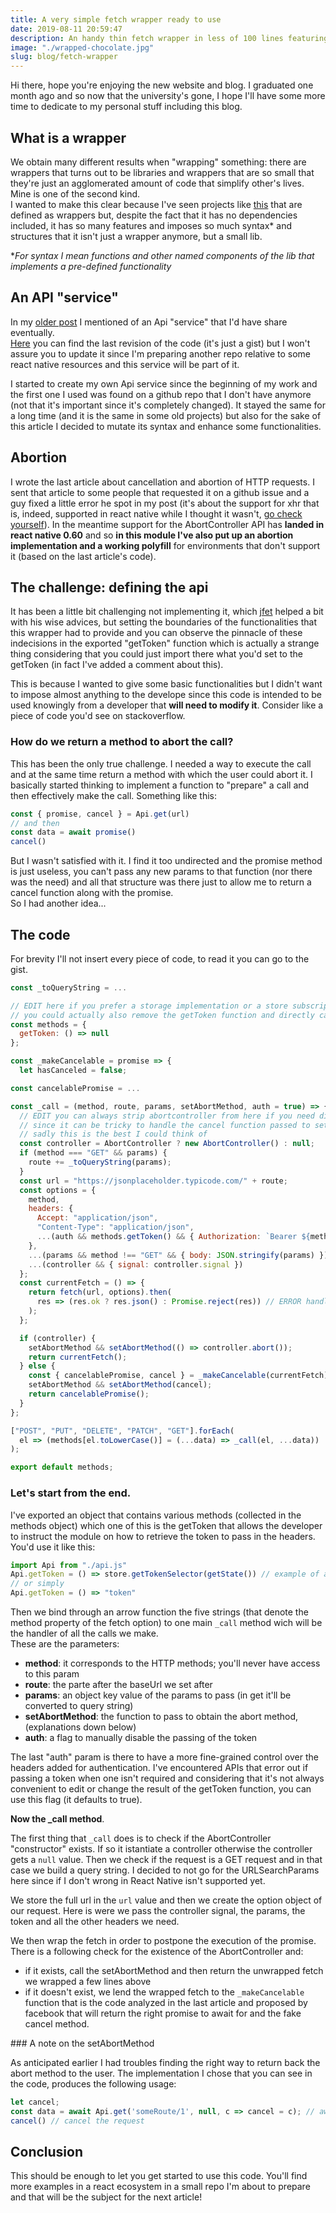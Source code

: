 ```yaml
---
title: A very simple fetch wrapper ready to use
date: 2019-08-11 20:59:47
description: An handy thin fetch wrapper in less of 100 lines featuring abortion (with polyfill for non supporting envs), token setter etc.
image: "./wrapped-chocolate.jpg"
slug: blog/fetch-wrapper
---
```


Hi there, hope you're enjoying the new website and blog.
I graduated one month ago and so now that the university's gone, I hope I'll have some more time to dedicate to my personal stuff including this blog.

## What is a wrapper

We obtain many different results when "wrapping" something: there are wrappers that turns out to be libraries and wrappers that are so small that they're just an agglomerated amount of code that simplify other's lives. Mine is one of the second kind.<br>
I wanted to make this clear because I've seen projects like [this](https://github.com/elbywan/wretch) that are defined as wrappers but, despite the fact that it has no dependencies included, it has so many features and imposes so much syntax\* and structures that it isn't just a wrapper anymore, but a small lib.

\*_For syntax I mean functions and other named components of the lib that implements a pre-defined functionality_

## An API "service"

In my [older post](./aborting-fetch-react-native/) I mentioned of an Api "service" that I'd have share eventually.<br />
[Here](https://gist.github.com/giacomocerquone/61a3b016c1803d44573978c13452989f) you can find the last revision of the code (it's just a gist) but I won't assure you to update it since I'm preparing another repo relative to some react native resources and this service will be part of it.

I started to create my own Api service since the beginning of my work and the first one I used was found on a github repo that I don't have anymore (not that it's important since it's completely changed).
It stayed the same for a long time (and it is the same in some old projects) but also for the sake of this article I decided to mutate its syntax and enhance some functionalities.

## Abortion

I wrote the last article about cancellation and abortion of HTTP requests. I sent that article to some people that requested it on a github issue and a guy fixed a little error he spot in my post (it's about the support for xhr that is, indeed, supported in react native while I thought it wasn't, [go check yourself](https://github.com/facebook/react-native/blob/master/Libraries/Network/XMLHttpRequest.js#L534)).
In the meantime support for the AbortController API has **landed in react native 0.60** and so **in this module I've also put up an abortion implementation and a working polyfill** for environments that don't support it (based on the last article's code).

## The challenge: defining the api

It has been a little bit challenging not implementing it, which [jfet](https://github.com/jfet97) helped a bit with his wise advices, but setting the boundaries of the functionalities that this wrapper had to provide and you can observe the pinnacle of these indecisions in the exported "getToken" function which is actually a strange thing considering that you could just import there what you'd set to the getToken (in fact I've added a comment about this).

This is because I wanted to give some basic functionalities but I didn't want to impose almost anything to the develope since this code is intended to be used knowingly from a developer that **will need to modify it**. Consider like a piece of code you'd see on stackoverflow.

### How do we return a method to abort the call?

This has been the only true challenge. I needed a way to execute the call and at the same time return a method with which the user could abort it.
I basically started thinking to implement a function to "prepare" a call and then effectively make the call. Something like this:

```javascript
const { promise, cancel } = Api.get(url)
// and then
const data = await promise()
cancel()
```

But I wasn't satisfied with it. I find it too undirected and the promise method is just useless, you can't pass any new params to that function (nor there was the need) and all that structure was there just to allow me to return a cancel function along with the promise.<br />
So I had another idea...

## The code

For brevity I'll not insert every piece of code, to read it you can go to the gist.

```javascript
const _toQueryString = ...

// EDIT here if you prefer a storage implementation or a store subscription etc.
// you could actually also remove the getToken function and directly call it in the header below
const methods = {
  getToken: () => null
};

const _makeCancelable = promise => {
  let hasCanceled = false;

const cancelablePromise = ...

const _call = (method, route, params, setAbortMethod, auth = true) => {
  // EDIT you can always strip abortcontroller from here if you need different usages
  // since it can be tricky to handle the cancel function passed to setAbortMethod for specific usage
  // sadly this is the best I could think of
  const controller = AbortController ? new AbortController() : null;
  if (method === "GET" && params) {
    route += _toQueryString(params);
  }
  const url = "https://jsonplaceholder.typicode.com/" + route;
  const options = {
    method,
    headers: {
      Accept: "application/json",
      "Content-Type": "application/json",
      ...(auth && methods.getToken() && { Authorization: `Bearer ${methods.getToken()}` }) // EDIT here based on your api
    },
    ...(params && method !== "GET" && { body: JSON.stringify(params) }),
    ...(controller && { signal: controller.signal })
  };
  const currentFetch = () => {
    return fetch(url, options).then(
      res => (res.ok ? res.json() : Promise.reject(res)) // ERROR handling highly depends on your api
    );
  };

  if (controller) {
    setAbortMethod && setAbortMethod(() => controller.abort());
    return currentFetch();
  } else {
    const { cancelablePromise, cancel } = _makeCancelable(currentFetch);
    setAbortMethod && setAbortMethod(cancel);
    return cancelablePromise();
  }
};

["POST", "PUT", "DELETE", "PATCH", "GET"].forEach(
  el => (methods[el.toLowerCase()] = (...data) => _call(el, ...data))
);

export default methods;
```

### Let's start from the end.

I've exported an object that contains various methods (collected in the methods object) which one of this is the getToken that allows the developer to instruct the module on how to retrieve the token to pass in the headers.<br />
You'd use it like this:

```javascript
import Api from "./api.js"
Api.getToken = () => store.getTokenSelector(getState()) // example of a redux implementation
// or simply
Api.getToken = () => "token"
```

Then we bind through an arrow function the five strings (that denote the method property of the fetch option) to one main `_call` method wich will be the handler of all the calls we make.<br />
These are the parameters:

- **method**: it corresponds to the HTTP methods; you'll never have access to this param
- **route**: the parte after the baseUrl we set after
- **params**: an object key value of the params to pass (in get it'll be converted to query string)
- **setAbortMethod**: the function to pass to obtain the abort method, (explanations down below)
- **auth**: a flag to manually disable the passing of the token

The last "auth" param is there to have a more fine-grained control over the headers added for authentication. I've encountered APIs that error out if passing a token when one isn't required and considering that it's not always convenient to edit or change the result of the getToken function, you can use this flag (it defaults to true).

**Now the _call method**.<br />

The first thing that `_call` does is to check if the AbortController "constructor" exists. If so it istantiate a controller otherwise the controller gets a `null` value.
Then we check if the request is a GET request and in that case we build a query string. I decided to not go for the URLSearchParams here since if I don't wrong in React Native isn't supported yet.

We store the full url in the `url` value and then we create the option object of our request. Here is were we pass the controller signal, the params, the token and all the other headers we need.

We then wrap the fetch in order to postpone the execution of the promise.
There is a following check for the existence of the AbortController and:
- if it exists, call the setAbortMethod and then return the unwrapped fetch we wrapped a few lines above
- if it doesn't exist, we lend the wrapped fetch to the `_makeCancelable` function that is the code analyzed in the last article and proposed by facebook that will return the right promise to await for and the fake cancel method.

### A note on the setAbortMethod

As anticipated earlier I had troubles finding the right way to return back the abort method to the user. The implementation I chose that you can see in the code, produces the following usage:

```javascript
let cancel;
const data = await Api.get('someRoute/1', null, c => cancel = c); // awaits the data
cancel() // cancel the request
```

## Conclusion

This should be enough to let you get started to use this code. You'll find more examples in a react ecosystem in a small repo I'm about to prepare and that will be the subject for the next article!